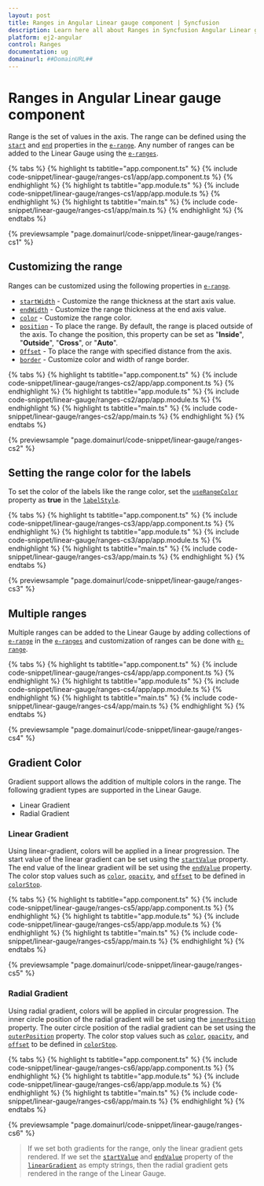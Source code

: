 ```yaml
---
layout: post
title: Ranges in Angular Linear gauge component | Syncfusion
description: Learn here all about Ranges in Syncfusion Angular Linear gauge component of Syncfusion Essential JS 2 and more.
platform: ej2-angular
control: Ranges 
documentation: ug
domainurl: ##DomainURL##
---
```


# Ranges in Angular Linear gauge component

<!-- markdownlint-disable MD013 -->
Range is the set of values in the axis. The range can be defined using the [`start`](https://ej2.syncfusion.com/angular/documentation/api/linear-gauge/rangeModel/#start) and [`end`](https://ej2.syncfusion.com/angular/documentation/api/linear-gauge/rangeModel/#end) properties in the [`e-range`](https://ej2.syncfusion.com/angular/documentation/api/linear-gauge/rangeModel/). Any number of ranges can be added to the Linear Gauge using the [`e-ranges`](https://ej2.syncfusion.com/angular/documentation/api/linear-gauge/axisModel/#ranges).

{% tabs %}
{% highlight ts tabtitle="app.component.ts" %}
{% include code-snippet/linear-gauge/ranges-cs1/app/app.component.ts %}
{% endhighlight %}
{% highlight ts tabtitle="app.module.ts" %}
{% include code-snippet/linear-gauge/ranges-cs1/app/app.module.ts %}
{% endhighlight %}
{% highlight ts tabtitle="main.ts" %}
{% include code-snippet/linear-gauge/ranges-cs1/app/main.ts %}
{% endhighlight %}
{% endtabs %}
  
{% previewsample "page.domainurl/code-snippet/linear-gauge/ranges-cs1" %}

## Customizing the range

Ranges can be customized using the following properties in [`e-range`](https://ej2.syncfusion.com/angular/documentation/api/linear-gauge/rangeModel/).

* [`startWidth`](https://ej2.syncfusion.com/angular/documentation/api/linear-gauge/rangeModel/#startwidth) - Customize the range thickness at the start axis value.
* [`endWidth`](https://ej2.syncfusion.com/angular/documentation/api/linear-gauge/rangeModel/#endwidth) - Customize the range thickness at the end axis value.
* [`color`](https://ej2.syncfusion.com/angular/documentation/api/linear-gauge/rangeModel/#color) - Customize the range color.
* [`position`](https://ej2.syncfusion.com/angular/documentation/api/linear-gauge/rangeModel/#position) - To place the range. By default, the range is placed outside of the axis. To change the position, this property can be set as "**Inside**", "**Outside**", "**Cross**", or "**Auto**".
* [`Offset`](https://ej2.syncfusion.com/angular/documentation/api/linear-gauge/rangeModel/#offset) - To place the range with specified distance from the axis.
* [`border`](https://ej2.syncfusion.com/angular/documentation/api/linear-gauge/rangeModel/#border) - Customize color and width of range border.

{% tabs %}
{% highlight ts tabtitle="app.component.ts" %}
{% include code-snippet/linear-gauge/ranges-cs2/app/app.component.ts %}
{% endhighlight %}
{% highlight ts tabtitle="app.module.ts" %}
{% include code-snippet/linear-gauge/ranges-cs2/app/app.module.ts %}
{% endhighlight %}
{% highlight ts tabtitle="main.ts" %}
{% include code-snippet/linear-gauge/ranges-cs2/app/main.ts %}
{% endhighlight %}
{% endtabs %}
  
{% previewsample "page.domainurl/code-snippet/linear-gauge/ranges-cs2" %}

## Setting the range color for the labels

To set the color of the labels like the range color, set the [`useRangeColor`](https://ej2.syncfusion.com/angular/documentation/api/linear-gauge/labelModel/#userangecolor) property as **true** in the [`labelStyle`](https://ej2.syncfusion.com/angular/documentation/api/linear-gauge/axisModel/#labelstyle).

{% tabs %}
{% highlight ts tabtitle="app.component.ts" %}
{% include code-snippet/linear-gauge/ranges-cs3/app/app.component.ts %}
{% endhighlight %}
{% highlight ts tabtitle="app.module.ts" %}
{% include code-snippet/linear-gauge/ranges-cs3/app/app.module.ts %}
{% endhighlight %}
{% highlight ts tabtitle="main.ts" %}
{% include code-snippet/linear-gauge/ranges-cs3/app/main.ts %}
{% endhighlight %}
{% endtabs %}
  
{% previewsample "page.domainurl/code-snippet/linear-gauge/ranges-cs3" %}

## Multiple ranges

Multiple ranges can be added to the Linear Gauge by adding collections of [`e-range`](https://ej2.syncfusion.com/angular/documentation/api/linear-gauge/rangeModel/) in the [`e-ranges`](https://ej2.syncfusion.com/angular/documentation/api/linear-gauge/axisModel/#ranges) and customization of ranges can be done with [`e-range`](https://ej2.syncfusion.com/angular/documentation/api/linear-gauge/rangeModel/).

{% tabs %}
{% highlight ts tabtitle="app.component.ts" %}
{% include code-snippet/linear-gauge/ranges-cs4/app/app.component.ts %}
{% endhighlight %}
{% highlight ts tabtitle="app.module.ts" %}
{% include code-snippet/linear-gauge/ranges-cs4/app/app.module.ts %}
{% endhighlight %}
{% highlight ts tabtitle="main.ts" %}
{% include code-snippet/linear-gauge/ranges-cs4/app/main.ts %}
{% endhighlight %}
{% endtabs %}
  
{% previewsample "page.domainurl/code-snippet/linear-gauge/ranges-cs4" %}

## Gradient Color

Gradient support allows the addition of multiple colors in the range. The following gradient types are supported in the Linear Gauge.

* Linear Gradient
* Radial Gradient

### Linear Gradient

Using linear-gradient, colors will be applied in a linear progression. The start value of the linear gradient can be set using the [`startValue`](https://ej2.syncfusion.com/angular/documentation/api/linear-gauge/linearGradient/#startvalue) property. The end value of the linear gradient will be set using the [`endValue`](https://ej2.syncfusion.com/angular/documentation/api/linear-gauge/linearGradient/#endvalue) property. The color stop values such as [`color`](https://ej2.syncfusion.com/angular/documentation/api/linear-gauge/colorStopModel/#color), [`opacity`](https://ej2.syncfusion.com/angular/documentation/api/linear-gauge/colorStopModel/#opacity), and [`offset`](https://ej2.syncfusion.com/angular/documentation/api/linear-gauge/colorStopModel/#offset) to be defined in [`colorStop`](https://ej2.syncfusion.com/angular/documentation/api/linear-gauge/linearGradient/#colorstop).

{% tabs %}
{% highlight ts tabtitle="app.component.ts" %}
{% include code-snippet/linear-gauge/ranges-cs5/app/app.component.ts %}
{% endhighlight %}
{% highlight ts tabtitle="app.module.ts" %}
{% include code-snippet/linear-gauge/ranges-cs5/app/app.module.ts %}
{% endhighlight %}
{% highlight ts tabtitle="main.ts" %}
{% include code-snippet/linear-gauge/ranges-cs5/app/main.ts %}
{% endhighlight %}
{% endtabs %}
  
{% previewsample "page.domainurl/code-snippet/linear-gauge/ranges-cs5" %}

### Radial Gradient

Using radial gradient, colors will be applied in circular progression. The inner circle position of the radial gradient will be set using the [`innerPosition`](https://ej2.syncfusion.com/angular/documentation/api/linear-gauge/radialGradient/#innerposition) property. The outer circle position of the radial gradient can be set using the [`outerPosition`](https://ej2.syncfusion.com/angular/documentation/api/linear-gauge/radialGradient/#outerposition) property. The color stop values such as [`color`](https://ej2.syncfusion.com/angular/documentation/api/linear-gauge/colorStopModel/#color), [`opacity`](https://ej2.syncfusion.com/angular/documentation/api/linear-gauge/colorStopModel/#opacity), and [`offset`](https://ej2.syncfusion.com/angular/documentation/api/linear-gauge/colorStopModel/#offset) to be defined in [`colorStop`](https://ej2.syncfusion.com/angular/documentation/api/linear-gauge/radialGradient/#colorstop).

{% tabs %}
{% highlight ts tabtitle="app.component.ts" %}
{% include code-snippet/linear-gauge/ranges-cs6/app/app.component.ts %}
{% endhighlight %}
{% highlight ts tabtitle="app.module.ts" %}
{% include code-snippet/linear-gauge/ranges-cs6/app/app.module.ts %}
{% endhighlight %}
{% highlight ts tabtitle="main.ts" %}
{% include code-snippet/linear-gauge/ranges-cs6/app/main.ts %}
{% endhighlight %}
{% endtabs %}
  
{% previewsample "page.domainurl/code-snippet/linear-gauge/ranges-cs6" %}

>If we set both gradients for the range, only the linear gradient gets rendered. If we set the [`startValue`](https://ej2.syncfusion.com/angular/documentation/api/linear-gauge/linearGradient/#startvalue) and [`endValue`](https://ej2.syncfusion.com/angular/documentation/api/linear-gauge/linearGradient/#endvalue) property of the [`linearGradient`](https://ej2.syncfusion.com/angular/documentation/api/linear-gauge/linearGradient/) as empty strings, then the radial gradient gets rendered in the range of the Linear Gauge.
